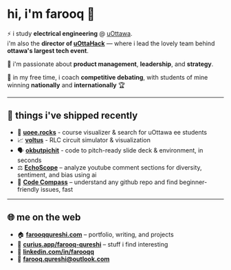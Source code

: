 # hi, i'm farooq 👋

⚡ i study **electrical engineering** @ [uOttawa](https://www.uottawa.ca/faculty-engineering/school-electrical-engineering-computer-science).  
i'm also the **director of [uOttaHack](https://uottahack.ca)** — where i lead the lovely team behind **ottawa's largest tech event**.

🚀 i'm passionate about **product management**, **leadership**, and **strategy**.  

📝 in my free time, i coach **competitive debating**, with students of mine winning **nationally** and **internationally** 🏆

---

## 🚀 things i've shipped recently
- 🤘 [**uoee.rocks**](https://www.uoee.rocks/) - course visualizer & search for uOttawa ee students
- 📈 [**voltus**](https://voltus.streamlit.app/) - RLC circuit simulator & visualization
- 🗣️ [**okbutpichit**](okbutpitchit.vercel.app) - code to pitch-ready slide deck & environment, in seconds
- ⚖️ [**EchoScope**](https://echoscope.vercel.app) – analyze youtube comment sections for diversity, sentiment, and bias using ai
- 🧭 [**Code Compass**](https://trycodecompass.vercel.app) – understand any github repo and find beginner-friendly issues, fast

---

## 🌐 me on the web

- 🏠 [**farooqqureshi.com**](https://farooqqureshi.com) – portfolio, writing, and projects  
- 🧠 [**curius.app/farooq-qureshi**](https://curius.app/farooq-qureshi) – stuff i find interesting  
- 💼 [**linkedin.com/in/farooqq**](https://www.linkedin.com/in/farooqq)  
- 📧 [**farooq.qureshi@outlook.com**](mailto:farooq.qureshi@outlook.com)
